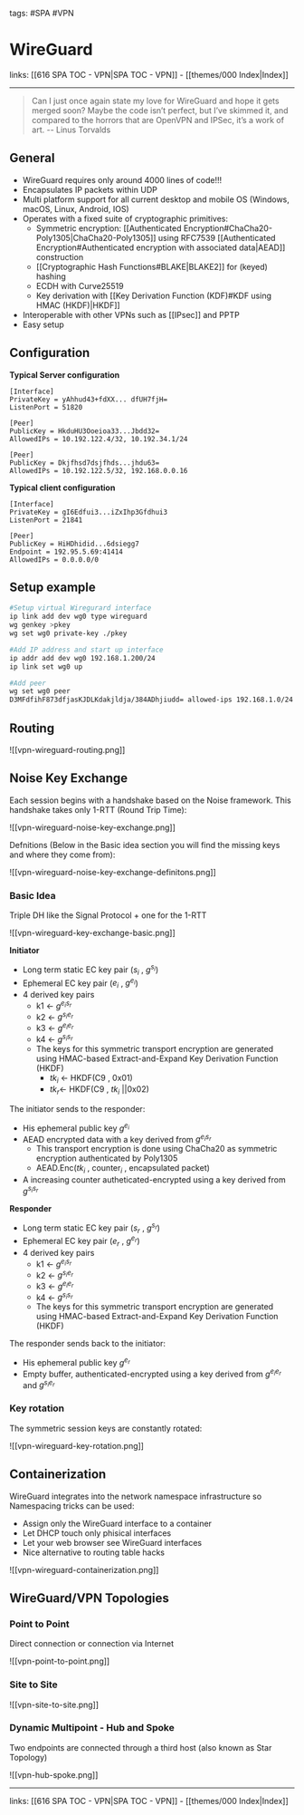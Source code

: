 tags: #SPA #VPN 
 
# WireGuard

links: [[616 SPA TOC - VPN|SPA TOC - VPN]] - [[themes/000 Index|Index]]

---

>Can I just once again state my love for WireGuard and hope it gets merged soon? Maybe the code isn’t perfect, but I’ve skimmed it, and compared to the horrors that are OpenVPN and IPSec, it’s a work of art.
>-- Linus Torvalds

## General

- WireGuard requires only around 4000 lines of code!!!
- Encapsulates IP packets within UDP
- Multi platform support for all current desktop and mobile OS (Windows, macOS, Linux, Android, IOS)
- Operates with a fixed suite of cryptographic primitives:
	- Symmetric encryption: [[Authenticated Encryption#ChaCha20-Poly1305|ChaCha20-Poly1305]] using RFC7539 [[Authenticated Encryption#Authenticated encryption with associated data|AEAD]] construction
	- [[Cryptographic Hash Functions#BLAKE|BLAKE2]] for (keyed) hashing
	- ECDH with Curve25519
	- Key derivation with [[Key Derivation Function (KDF)#KDF using HMAC (HKDF)|HKDF]]
- Interoperable with other VPNs such as [[IPsec]] and PPTP
- Easy setup

## Configuration

**Typical Server configuration**

```
[Interface]
PrivateKey = yAhhud43+fdXX... dfUH7fjH=
ListenPort = 51820

[Peer]
PublicKey = HkduHU3Ooeioa33...Jbdd32=
AllowedIPs = 10.192.122.4/32, 10.192.34.1/24

[Peer]
PublicKey = Dkjfhsd7dsjfhds...jhdu63=
AllowedIPs = 10.192.122.5/32, 192.168.0.0.16
```

**Typical client configuration**

```
[Interface]
PrivateKey = gI6Edfui3...iZxIhp3Gfdhui3
ListenPort = 21841

[Peer]
PublicKey = HiHDhidid...6dsiegg7
Endpoint = 192.95.5.69:41414
AllowedIPs = 0.0.0.0/0
```

## Setup example

```bash
#Setup virtual Wiregurard interface
ip link add dev wg0 type wireguard
wg genkey >pkey
wg set wg0 private-key ./pkey

#Add IP address and start up interface
ip addr add dev wg0 192.168.1.200/24
ip link set wg0 up

#Add peer
wg set wg0 peer
D3MFdfihF873dfjasKJDLKdakjldja/384ADhjiudd= allowed-ips 192.168.1.0/24 endpoint 192.168.68.185:55779
```

## Routing

![[vpn-wireguard-routing.png]]

## Noise Key Exchange

Each session begins with a handshake based on the Noise framework. This handshake takes only 1-RTT (Round Trip Time):

![[vpn-wireguard-noise-key-exchange.png]]

Defnitions (Below in the Basic idea section you will find the missing keys and where they come from):

![[vpn-wireguard-noise-key-exchange-definitons.png]]

### Basic Idea

Triple DH like the Signal Protocol + one for the 1-RTT

![[vpn-wireguard-key-exchange-basic.png]]

**Initiator**

- Long term static EC key pair ($s_i$ , $g^{s_i}$)
- Ephemeral EC key pair ($e_i$ , $g^{e_i}$)
- 4 derived key pairs
	- k1 $\leftarrow$ $g^{e_i s_r}$
	- k2 $\leftarrow$ $g^{s_i e_r}$
	- k3 $\leftarrow$ $g^{e_i e_r}$
	- k4 $\leftarrow$ $g^{s_i s_r}$
	- The keys for this symmetric transport encryption are generated using HMAC-based Extract-and-Expand Key Derivation Function (HKDF)
		- $tk_i$ ← HKDF(C9 , 0x01)
		- $tk_r$← HKDF(C9 , $tk_i$ ||0x02)

The initiator sends to the responder:

- His ephemeral public key $g^{e_i}$
- AEAD encrypted data with a key derived from $g^{e_i s_r}$
	- This transport encryption is done using ChaCha20 as symmetric encryption authenticated by Poly1305
	- AEAD.Enc($tk_i$ , counter$_i$ , encapsulated packet)
- A increasing counter autheticated-encrypted using a key derived from $g^{s_i s_r}$

**Responder**

- Long term static EC key pair ($s_r$ , $g^{s_r}$)
- Ephemeral EC key pair ($e_r$ , $g^{e_r}$)
- 4 derived key pairs
	- k1 $\leftarrow$ $g^{e_i s_r}$
	- k2 $\leftarrow$ $g^{s_i e_r}$
	- k3 $\leftarrow$ $g^{e_i e_r}$
	- k4 $\leftarrow$ $g^{s_i s_r}$
	- The keys for this symmetric transport encryption are generated using HMAC-based Extract-and-Expand Key Derivation Function (HKDF)

The responder sends back to the initiator:

- His ephemeral public key $g^{e_r}$
- Empty buffer, authenticated-encrypted using a key derived from $g^{e_i e_r}$ and $g^{s_i e_r}$

### Key rotation

The symmetric session keys are constantly rotated:

![[vpn-wireguard-key-rotation.png]]

## Containerization

WireGuard integrates into the network namespace infrastructure so Namespacing tricks can be used:

- Assign only the WireGuard interface to a container
- Let DHCP touch only phisical interfaces
- Let your web browser see WireGuard interfaces
- Nice alternative to routing table hacks

![[vpn-wireguard-containerization.png]]

## WireGuard/VPN Topologies

### Point to Point

Direct connection or connection via Internet

![[vpn-point-to-point.png]]

### Site to Site

![[vpn-site-to-site.png]]
### Dynamic Multipoint - Hub and Spoke

Two endpoints are connected through a third host (also known as Star Topology)

![[vpn-hub-spoke.png]]

---
links: [[616 SPA TOC - VPN|SPA TOC - VPN]] - [[themes/000 Index|Index]]